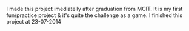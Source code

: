 I made this project imediatelly after graduation from MCIT. It is my first fun/practice project & it's quite the challenge as a game.
I finished this project at 23-07-2014
